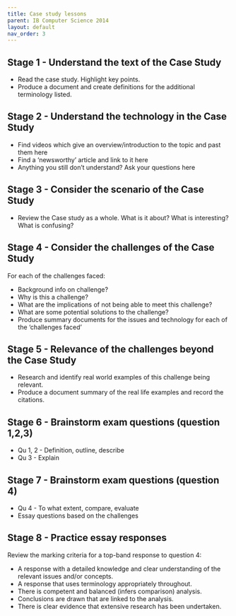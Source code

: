 ```yaml
---
title: Case study lessons
parent: IB Computer Science 2014
layout: default
nav_order: 3
---
```


## Stage 1 - Understand the text of the Case Study

* Read the case study. Highlight key points.
* Produce a document and create definitions for the additional terminology listed.

## Stage 2 - Understand the technology in the Case Study

* Find videos which give an overview/introduction to the topic and past them here
* Find a ‘newsworthy’ article and link to it here
* Anything you still don’t understand? Ask your questions here

## Stage 3 - Consider the scenario of the Case Study

* Review the Case study as a whole.  What is it about?  What is interesting?  What is confusing?

## Stage 4 - Consider the challenges of the Case Study

For each of the challenges faced:
* Background info on challenge?
* Why is this a challenge?
* What are the implications of not being able to meet this challenge? 
* What are some potential solutions to the challenge? 
* Produce summary documents for the issues and technology for each of the ‘challenges faced’

## Stage 5 - Relevance of the challenges beyond the Case Study

* Research and identify real world examples of this challenge being relevant.
* Produce a document summary of the real life examples and record the citations.

## Stage 6 - Brainstorm exam questions (question 1,2,3)

* Qu 1, 2 - Definition, outline, describe
* Qu 3 - Explain

## Stage 7 - Brainstorm exam questions (question 4)

* Qu 4 - To what extent, compare, evaluate
* Essay questions based on the challenges

## Stage 8 - Practice essay responses

Review the marking criteria for a top-band response to question 4:

* A response with a detailed knowledge and clear understanding of the relevant issues and/or concepts. 
* A response that uses terminology appropriately throughout. 
* There is competent and balanced (infers comparison) analysis. 
* Conclusions are drawn that are linked to the analysis. 
* There is clear evidence that extensive research has been undertaken.

